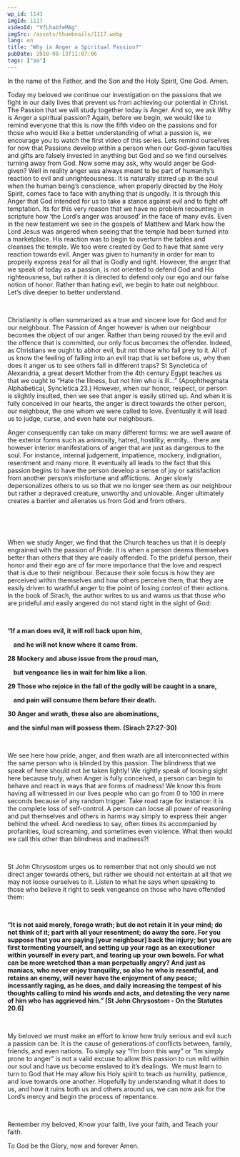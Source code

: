 ```yaml
---
wp_id: 1143
imgId: 1117
videoId: "VfLhabfeMAg"
imgSrc: /assets/thumbnails/1117.webp
lang: en
title: "Why is Anger a Spiritual Passion?"
pubDate: 2018-08-13T11:07:06
tags: ["aa"]
---
```


<p>In the name of the Father, and the Son and the Holy Spirit, One God. Amen.<span data-ccp-props="{&quot;201341983&quot;:0,&quot;335559739&quot;:160,&quot;335559740&quot;:259}"> </span></p>
<p>Today my beloved we continue our investigation on the passions that we fight in our daily lives that prevent us from achieving our potential in Christ. The Passion that we will study together today is Anger. And so, we ask Why is Anger a spiritual passion? Again, before we begin, we would like to remind everyone that this is now the fifth video on the passions and for those who would like a better understanding of what a passion is, we encourage you to watch the first video of this series. Lets remind ourselves for now that Passions develop within a person when our God-given faculties and gifts are falsely invested in anything but God and so we find ourselves turning away from God. Now some may ask, why would anger be God-given? Well in reality anger was always meant to be part of humanity’s reaction to evil and unrighteousness. It is naturally stirred up in the soul when the human being’s conscience, when properly directed by the Holy Spirit, comes face to face with anything that is ungodly. It is through this Anger that God intended for us to take a stance against evil and to fight off temptation. Its for this very reason that we have no problem recounting in scripture how ‘the Lord’s anger was aroused’ in the face of many evils. Even in the new testament we see in the gospels of Matthew and Mark how the Lord Jesus was angered when seeing that the temple had been turned into a marketplace. His reaction was to begin to overturn the tables and cleanses the temple. We too were created by God to have that same very reaction towards evil. Anger was given to humanity in order for man to properly express zeal for all that is Godly and right. However, the anger that we speak of today as a passion, is not oriented to defend God and His righteousness, but rather it is directed to defend only our ego and our false notion of honor. Rather than hating evil, we begin to hate out neighbour. Let’s dive deeper to better understand. <span data-ccp-props="{&quot;201341983&quot;:0,&quot;335559739&quot;:160,&quot;335559740&quot;:259}"> </span></p>
<p><span data-ccp-props="{&quot;201341983&quot;:0,&quot;335559739&quot;:160,&quot;335559740&quot;:259}"> </span></p>
<p>Christianity is often summarized as a true and sincere love for God and for our neighbour. The Passion of Anger however is when our neighbour becomes the object of our anger. Rather than being roused by the evil and the offence that is committed, our only focus becomes the offender. Indeed, as Christians we ought to abhor evil, but not those who fall prey to it. All of us know the feeling of falling into an evil trap that is set before us, why then does it anger us to see others fall in different traps? St Syncletica of Alexandria, a great desert Mother from the 4<span data-fontsize="11">th</span> century Egypt teaches us that we ought to “Hate the Illness, but not him who is ill…” (Apophthegmata Alphabetical, Syncletica 23.) However, when our honor, respect, or person is slightly insulted, then we see that anger is easily stirred up. And when it is fully conceived in our hearts, the anger is direct towards the other person, our neighbour, the one whom we were called to love. Eventually it will lead us to judge, curse, and even hate our neighbours. <span data-ccp-props="{&quot;201341983&quot;:0,&quot;335559739&quot;:160,&quot;335559740&quot;:259}"> </span></p>
<p>Anger consequently can take on many different forms: we are well aware of the exterior forms such as animosity, hatred, hostility, enmity… there are however interior manifestations of anger that are just as dangerous to the soul. For instance, internal judgement, impatience, mockery, indignation, resentment and many more. It eventually all leads to the fact that this passion begins to have the person develop a sense of joy or satisfaction from another person’s misfortune and afflictions.  Anger slowly depersonalizes others to us so that we no longer see them as our neighbour but rather a depraved creature, unworthy and unlovable. Anger ultimately creates a barrier and alienates us from God and from others. <span data-ccp-props="{&quot;201341983&quot;:0,&quot;335559739&quot;:160,&quot;335559740&quot;:259}"> </span></p>
<p><span data-ccp-props="{&quot;134233279&quot;:true,&quot;201341983&quot;:0,&quot;335559685&quot;:720,&quot;335559739&quot;:200,&quot;335559740&quot;:240}"> </span></p>
<p><span data-ccp-props="{&quot;134233279&quot;:true,&quot;201341983&quot;:0,&quot;335559685&quot;:720,&quot;335559739&quot;:200,&quot;335559740&quot;:240}"> </span></p>
<p>When we study Anger, we find that the Church teaches us that it is deeply engrained with the passion of Pride. It is when a person deems themselves better than others that they are easily offended. To the prideful person, their honor and their ego are of far more importance that the love and respect that is due to their neighbour. Because their sole focus is how they are perceived within themselves and how others perceive them, that they are easily driven to wrathful anger to the point of losing control of their actions. In the book of Sirach, the author writes to us and warns us that those who are prideful and easily angered do not stand right in the sight of God: <span data-ccp-props="{&quot;134233279&quot;:true,&quot;201341983&quot;:0,&quot;335559685&quot;:720,&quot;335559739&quot;:200,&quot;335559740&quot;:240}"> </span></p>
<p><span data-ccp-props="{&quot;134233279&quot;:true,&quot;201341983&quot;:0,&quot;335559685&quot;:720,&quot;335559739&quot;:200,&quot;335559740&quot;:240}"> </span></p>
<p><b>“</b><b>If a man does evil, it will roll back upon him,</b><span data-ccp-props="{&quot;134233279&quot;:true,&quot;201341983&quot;:0,&quot;335559685&quot;:720,&quot;335559739&quot;:200,&quot;335559740&quot;:240}"> </span></p>
<p><b>    and he will not know where it came from.</b><span data-ccp-props="{&quot;134233279&quot;:true,&quot;201341983&quot;:0,&quot;335559685&quot;:720,&quot;335559739&quot;:200,&quot;335559740&quot;:240}"> </span></p>
<p><b>28 Mockery and abuse issue from the </b><b>proud</b><b> man,</b><span data-ccp-props="{&quot;134233279&quot;:true,&quot;201341983&quot;:0,&quot;335559685&quot;:720,&quot;335559739&quot;:200,&quot;335559740&quot;:240}"> </span></p>
<p><b>    but vengeance lies in wait for him like a lion.</b><span data-ccp-props="{&quot;134233279&quot;:true,&quot;201341983&quot;:0,&quot;335559685&quot;:720,&quot;335559739&quot;:200,&quot;335559740&quot;:240}"> </span></p>
<p><b>29 Those who rejoice in the fall of the godly will be caught in a snare,</b><span data-ccp-props="{&quot;134233279&quot;:true,&quot;201341983&quot;:0,&quot;335559685&quot;:720,&quot;335559739&quot;:200,&quot;335559740&quot;:240}"> </span></p>
<p><b>    and pain will consume them before their death.</b><span data-ccp-props="{&quot;134233279&quot;:true,&quot;201341983&quot;:0,&quot;335559685&quot;:720,&quot;335559739&quot;:200,&quot;335559740&quot;:240}"> </span></p>
<p><b>30 Anger and </b><b>wrath</b><b>, these also are abominations,</b><span data-ccp-props="{&quot;134233279&quot;:true,&quot;201341983&quot;:0,&quot;335559685&quot;:720,&quot;335559739&quot;:200,&quot;335559740&quot;:240}"> </span></p>
<p><b>and the sinful man will possess them.</b><b> (Sirach 27:27-30)</b><span data-ccp-props="{&quot;134233279&quot;:true,&quot;201341983&quot;:0,&quot;335559685&quot;:720,&quot;335559739&quot;:200,&quot;335559740&quot;:240}"> </span></p>
<p><span data-ccp-props="{&quot;134233279&quot;:true,&quot;201341983&quot;:0,&quot;335559685&quot;:720,&quot;335559739&quot;:200,&quot;335559740&quot;:240}"> </span></p>
<p>We see here how pride, anger, and then wrath are all interconnected within the same person who is blinded by this passion. The blindness that we speak of here should not be taken lightly! We rightly speak of loosing sight here because truly, when Anger is fully conceived, a person can begin to behave and react in ways that are forms of madness! We know this from having all witnessed in our lives people who can go from 0 to 100 in mere seconds because of any random trigger. Take road rage for instance: it is the complete loss of self-control. A person can loose all power of reasoning and put themselves and others in harms way simply to express their anger behind the wheel. And needless to say, often times its accompanied by profanities, loud screaming, and sometimes even violence. What then would we call this other than blindness and madness?! <span data-ccp-props="{&quot;134233279&quot;:true,&quot;201341983&quot;:0,&quot;335559685&quot;:720,&quot;335559739&quot;:200,&quot;335559740&quot;:240}"> </span></p>
<p><span data-ccp-props="{&quot;134233279&quot;:true,&quot;201341983&quot;:0,&quot;335559685&quot;:720,&quot;335559739&quot;:200,&quot;335559740&quot;:240}"> </span></p>
<p>St John Chrysostom urges us to remember that not only should we not direct anger towards others, but rather we should not entertain at all that we may not loose ourselves to it. Listen to what he says when speaking to those who believe it right to seek vengeance on those who have offended them:<span data-ccp-props="{&quot;134233279&quot;:true,&quot;201341983&quot;:0,&quot;335559685&quot;:720,&quot;335559739&quot;:200,&quot;335559740&quot;:240}"> </span></p>
<p><span data-ccp-props="{&quot;134233279&quot;:true,&quot;201341983&quot;:0,&quot;335559685&quot;:720,&quot;335559739&quot;:200,&quot;335559740&quot;:240}"> </span></p>
<p><b>“</b><b>It is</b> <b>not said merely, forego wrath; but </b><b>do not </b><b>retain it</b> <b>in</b><b> your</b><b> mind; </b><b>do not </b><b>think of it; part with all </b><b>your </b><b>resentment; do away the sore. For </b><b>you</b><b> suppose that </b><b>you</b><b> ar</b><b>e</b><b> paying </b><b>[your neighbour]</b><b> back the injury; but </b><b>you </b><b>ar</b><b>e</b><b> first tormenting </b><b>yourself, </b><b>and</b><b> setting up </b><b>your</b><b> rage as an executioner within </b><b>yourself</b><b> in every part, and</b> <b>tearing up </b><b>your</b><b> own bowels. For what can be more wretched than a man perpetually </b><b>angry</b><b>? And</b> <b>just as maniacs, who never enjoy tranquility, so </b><b>also</b><b> he who is resentful, and retains an enemy, will</b> <b>never have the enjoyment of any peace; incessantly raging, as he does, and daily increasing the</b> <b>tempest of his thoughts calling to mind his words and acts, and detesting the very name of him who</b> <b>has aggrieved him.</b><b>” [St John Chrysostom - On the Statutes 20.6]</b><b> </b><span data-ccp-props="{&quot;134233279&quot;:true,&quot;201341983&quot;:0,&quot;335559685&quot;:720,&quot;335559739&quot;:200,&quot;335559740&quot;:240}"> </span></p>
<p><span data-ccp-props="{&quot;134233279&quot;:true,&quot;201341983&quot;:0,&quot;335559685&quot;:720,&quot;335559739&quot;:200,&quot;335559740&quot;:240}"> </span></p>
<p>My beloved we must make an effort to know how truly serious and evil such a passion can be. It is the cause of generations of conflicts between, family, friends, and even nations. To simply say “I’m born this way” or “Im simply prone to anger” is not a valid excuse to allow this passion to run wild within our soul and have us become enslaved to it’s dealings.  We must learn to turn to God that He may allow his Holy spirit to teach us humility, patience, and love towards one another. Hopefully by understanding what it does to us, and how it ruins both us and others around us, we can now ask for the Lord’s mercy and begin the process of repentance. <span data-ccp-props="{&quot;134233279&quot;:true,&quot;201341983&quot;:0,&quot;335559685&quot;:720,&quot;335559739&quot;:200,&quot;335559740&quot;:240}"> </span></p>
<p><span data-ccp-props="{&quot;134233279&quot;:true,&quot;201341983&quot;:0,&quot;335559685&quot;:720,&quot;335559739&quot;:200,&quot;335559740&quot;:240}"> </span></p>
<p>Remember my beloved, Know your faith, live your faith, and Teach your faith. <span data-ccp-props="{&quot;201341983&quot;:0,&quot;335559739&quot;:160,&quot;335559740&quot;:259}"> </span></p>
<p>To God be the Glory, now and forever Amen.  <span data-ccp-props="{&quot;201341983&quot;:0,&quot;335559739&quot;:160,&quot;335559740&quot;:259}"> </span></p>

